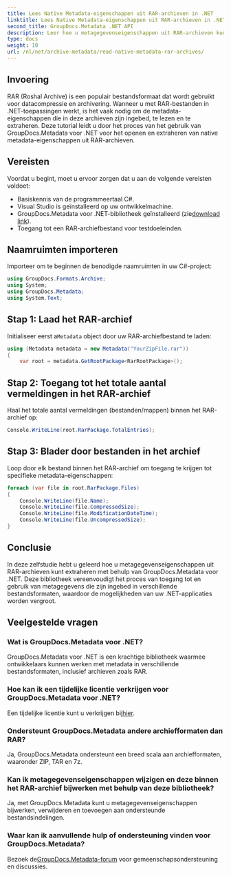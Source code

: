 ```yaml
---
title: Lees Native Metadata-eigenschappen uit RAR-archieven in .NET
linktitle: Lees Native Metadata-eigenschappen uit RAR-archieven in .NET
second_title: GroupDocs.Metadata .NET API
description: Leer hoe u metagegevenseigenschappen uit RAR-archieven kunt extraheren met GroupDocs.Metadata voor .NET in C#. Ontdek moeiteloos bestandsdetails.
type: docs
weight: 10
url: /nl/net/archive-metadata/read-native-metadata-rar-archives/
---
```

## Invoering
RAR (Roshal Archive) is een populair bestandsformaat dat wordt gebruikt voor datacompressie en archivering. Wanneer u met RAR-bestanden in .NET-toepassingen werkt, is het vaak nodig om de metadata-eigenschappen die in deze archieven zijn ingebed, te lezen en te extraheren. Deze tutorial leidt u door het proces van het gebruik van GroupDocs.Metadata voor .NET voor het openen en extraheren van native metadata-eigenschappen uit RAR-archieven.
## Vereisten

Voordat u begint, moet u ervoor zorgen dat u aan de volgende vereisten voldoet:
- Basiskennis van de programmeertaal C#.
- Visual Studio is geïnstalleerd op uw ontwikkelmachine.
-  GroupDocs.Metadata voor .NET-bibliotheek geïnstalleerd (zie[download link](https://releases.groupdocs.com/metadata/net/)).
- Toegang tot een RAR-archiefbestand voor testdoeleinden.

## Naamruimten importeren
Importeer om te beginnen de benodigde naamruimten in uw C#-project:
```csharp
using GroupDocs.Formats.Archive;
using System;
using GroupDocs.Metadata;
using System.Text;
```

## Stap 1: Laad het RAR-archief
 Initialiseer eerst a`Metadata` object door uw RAR-archiefbestand te laden:
```csharp
using (Metadata metadata = new Metadata("YourZipFile.rar"))
{
    var root = metadata.GetRootPackage<RarRootPackage>();
```
## Stap 2: Toegang tot het totale aantal vermeldingen in het RAR-archief
Haal het totale aantal vermeldingen (bestanden/mappen) binnen het RAR-archief op:
```csharp
Console.WriteLine(root.RarPackage.TotalEntries);
```
## Stap 3: Blader door bestanden in het archief
Loop door elk bestand binnen het RAR-archief om toegang te krijgen tot specifieke metadata-eigenschappen:
```csharp
foreach (var file in root.RarPackage.Files)
{
    Console.WriteLine(file.Name);
    Console.WriteLine(file.CompressedSize);
    Console.WriteLine(file.ModificationDateTime);
    Console.WriteLine(file.UncompressedSize);
}
```

## Conclusie
In deze zelfstudie hebt u geleerd hoe u metagegevenseigenschappen uit RAR-archieven kunt extraheren met behulp van GroupDocs.Metadata voor .NET. Deze bibliotheek vereenvoudigt het proces van toegang tot en gebruik van metagegevens die zijn ingebed in verschillende bestandsformaten, waardoor de mogelijkheden van uw .NET-applicaties worden vergroot.

## Veelgestelde vragen
### Wat is GroupDocs.Metadata voor .NET?
GroupDocs.Metadata voor .NET is een krachtige bibliotheek waarmee ontwikkelaars kunnen werken met metadata in verschillende bestandsformaten, inclusief archieven zoals RAR.
### Hoe kan ik een tijdelijke licentie verkrijgen voor GroupDocs.Metadata voor .NET?
 Een tijdelijke licentie kunt u verkrijgen bij[hier](https://purchase.groupdocs.com/temporary-license/).
### Ondersteunt GroupDocs.Metadata andere archiefformaten dan RAR?
Ja, GroupDocs.Metadata ondersteunt een breed scala aan archiefformaten, waaronder ZIP, TAR en 7z.
### Kan ik metagegevenseigenschappen wijzigen en deze binnen het RAR-archief bijwerken met behulp van deze bibliotheek?
Ja, met GroupDocs.Metadata kunt u metagegevenseigenschappen bijwerken, verwijderen en toevoegen aan ondersteunde bestandsindelingen.
### Waar kan ik aanvullende hulp of ondersteuning vinden voor GroupDocs.Metadata?
 Bezoek de[GroupDocs.Metadata-forum](https://forum.groupdocs.com/c/metadata/14) voor gemeenschapsondersteuning en discussies.